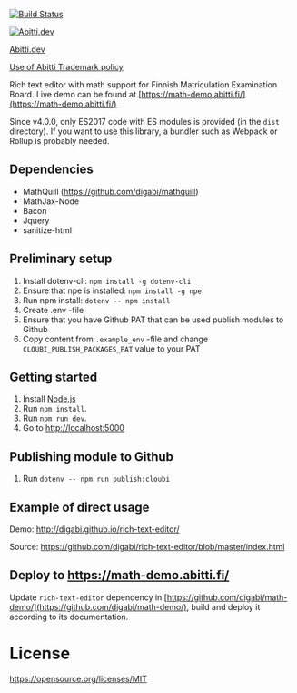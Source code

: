 [![Build Status](https://travis-ci.org/digabi/rich-text-editor.svg?branch=master)](https://travis-ci.org/digabi/rich-text-editor)

[![Abitti.dev](https://abitti.dev/images/abittidev_logo.svg)](https://abitti.dev/)

[Abitti.dev](https://abitti.dev)

[Use of Abitti Trademark policy](https://abitti.dev/abitti-trademark.html)

Rich text editor with math support for Finnish Matriculation Examination Board.
Live demo can be found at [https://math-demo.abitti.fi/](https://math-demo.abitti.fi/)

Since v4.0.0, only ES2017 code with ES modules is provided (in the `dist`
directory). If you want to use this library, a bundler such as Webpack or
Rollup is probably needed.

## Dependencies

- MathQuill (https://github.com/digabi/mathquill)
- MathJax-Node
- Bacon
- Jquery
- sanitize-html

## Preliminary setup
1. Install dotenv-cli: `npm install -g dotenv-cli`
2. Ensure that npe is installed: `npm install -g npe`
3. Run npm install: `dotenv -- npm install`
4. Create .env -file
5. Ensure that you have Github PAT that can be used publish modules to Github
6. Copy content from `.example_env` -file and change `CLOUBI_PUBLISH_PACKAGES_PAT` value to your PAT

## Getting started

1. Install [Node.js](https://nodejs.org/en/) 
2. Run `npm install`.
3. Run `npm run dev`.
4. Go to [http://localhost:5000](http://localhost:5000)

## Publishing module to Github
1. Run `dotenv -- npm run publish:cloubi`

## Example of direct usage

Demo: http://digabi.github.io/rich-text-editor/

Source: https://github.com/digabi/rich-text-editor/blob/master/index.html

## Deploy to https://math-demo.abitti.fi/

Update `rich-text-editor` dependency in [https://github.com/digabi/math-demo/](https://github.com/digabi/math-demo/), build and deploy it according to its documentation.

# License

https://opensource.org/licenses/MIT

